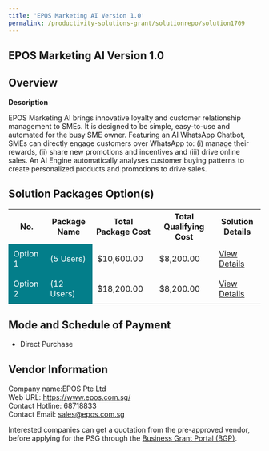 ```yaml
---
title: 'EPOS Marketing AI Version 1.0'
permalink: /productivity-solutions-grant/solutionrepo/solution1709
---
```


## EPOS Marketing AI Version 1.0

## Overview

**Description**

EPOS Marketing AI brings innovative loyalty and customer relationship management to SMEs. It is designed to be simple, easy-to-use and automated for the busy SME owner. Featuring an AI WhatsApp Chatbot, SMEs can directly engage customers over WhatsApp to: (i) manage their rewards, (ii) share new promotions and incentives and (iii) drive online sales. An AI Engine automatically analyses customer buying patterns to create personalized products and promotions to drive sales.

## Solution Packages Option(s)

<table>
<tr>
<th><b>No.</b></th>
<th><b>Package Name</b></th>
<th><b>Total Package Cost</b></th>
<th><b>Total Qualifying Cost</b></th>
<th><b>Solution Details</b></th>
</tr>
<tr>
<td style='padding: 10px; background-color: #037E8A; color: #FFFFFF;'>Option 1</td>
<td style='padding: 10px; background-color: #037E8A; color: #FFFFFF;'>(5 Users)</td>
<td style='padding: 10px;'>$10,600.00</td>
<td style='padding: 10px;'>$8,200.00</td>
<td style='padding: 10px;'><a href='/images/psg/EPOS_EPOSMarkerting_01122023_Desensitised_Annex3_Part1.pdf' target='_blank'>View Details</a></td>
</tr>
<tr>
<td style='padding: 10px; background-color: #037E8A; color: #FFFFFF;'>Option 2</td>
<td style='padding: 10px; background-color: #037E8A; color: #FFFFFF;'>(12 Users)</td>
<td style='padding: 10px;'>$18,200.00</td>
<td style='padding: 10px;'>$8,200.00</td>
<td style='padding: 10px;'><a href='/images/psg/EPOS_EPOSMarkerting_01122023_Desensitised_Annex3_Part2.pdf' target='_blank'>View Details</a></td>
</tr>
</table>

## Mode and Schedule of Payment

 - Direct Purchase

## Vendor Information

 Company name:EPOS Pte Ltd<br>Web URL: https://www.epos.com.sg/ <br>Contact Hotline: 68718833 <br>Contact Email: sales@epos.com.sg 

Interested companies can get a quotation from the pre-approved vendor, before applying for the PSG through the <a href='https://www.businessgrants.gov.sg/' target='_blank' rel='noopener'>Business Grant Portal (BGP)</a>.

<script src="/jquery/resize-tables.js"></script>
